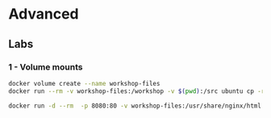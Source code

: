 # Advanced

## Labs

### 1 - Volume mounts
~~~sh
docker volume create --name workshop-files
docker run --rm -v workshop-files:/workshop -v $(pwd):/src ubuntu cp -r /src/presentation/* /workshop/
~~~

~~~sh
docker run -d --rm  -p 8080:80 -v workshop-files:/usr/share/nginx/html nginx
~~~
